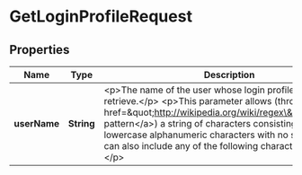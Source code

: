 

# GetLoginProfileRequest


## Properties

| Name | Type | Description | Notes |
|------------ | ------------- | ------------- | -------------|
|**userName** | **String** | &lt;p&gt;The name of the user whose login profile you want to retrieve.&lt;/p&gt; &lt;p&gt;This parameter allows (through its &lt;a href&#x3D;\&quot;http://wikipedia.org/wiki/regex\&quot;&gt;regex pattern&lt;/a&gt;) a string of characters consisting of upper and lowercase alphanumeric characters with no spaces. You can also include any of the following characters: _+&#x3D;,.@-&lt;/p&gt; |  |



